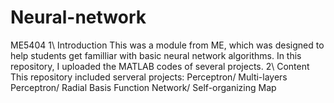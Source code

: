 # Neural-network
ME5404
1\ Introduction
This was a module from ME, which was designed to help students get familliar with basic neural network algorithms.
In this repository, I uploaded the MATLAB codes of several projects. 
2\ Content
This repository included serveral projects: Perceptron/ Multi-layers Perceptron/ Radial Basis Function Network/ Self-organizing Map
